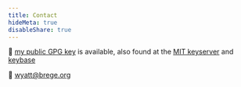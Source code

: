 ```yaml
---
title: Contact
hideMeta: true
disableShare: true 
---
```


:key: [my public GPG key](/brege-gpg.txt) is available, also found at the [MIT keyserver](https://pgp.mit.edu/pks/lookup?search=0xEB3F25A8C5579EA6) and [keybase](https://keybase.io/brege)

:email: [wyatt@brege.org](mailto:wyatt@brege.org)

